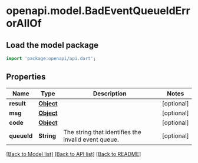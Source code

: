 # openapi.model.BadEventQueueIdErrorAllOf

## Load the model package
```dart
import 'package:openapi/api.dart';
```

## Properties
Name | Type | Description | Notes
------------ | ------------- | ------------- | -------------
**result** | [**Object**](.md) |  | [optional] 
**msg** | [**Object**](.md) |  | [optional] 
**code** | [**Object**](.md) |  | [optional] 
**queueId** | **String** | The string that identifies the invalid event queue.  | [optional] 

[[Back to Model list]](../README.md#documentation-for-models) [[Back to API list]](../README.md#documentation-for-api-endpoints) [[Back to README]](../README.md)


